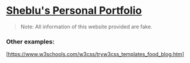# <a href="https://people.umass.edu/avsingh" target="_blank">Sheblu's Personal Portfolio</a>

> Note: All information of this website provided are fake.

### Other examples:
[https://www.w3schools.com/w3css/tryw3css_templates_food_blog.htm]
